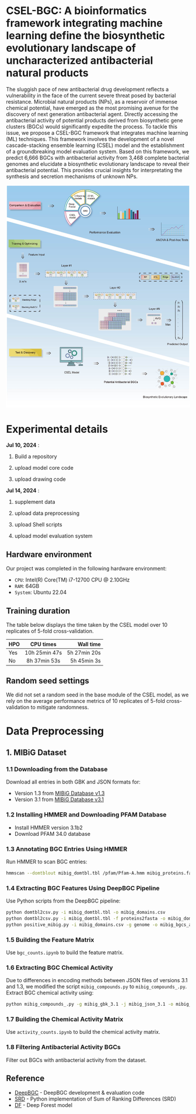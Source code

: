 CSEL-BGC: A bioinformatics framework integrating machine learning define the biosynthetic evolutionary landscape of uncharacterized antibacterial natural products
=

The sluggish pace of new antibacterial drug development reflects a vulnerability in the face of the current severe threat posed by bacterial resistance. Microbial natural products (NPs), as a reservoir of immense chemical potential, have emerged as the most promising avenue for the discovery of next generation antibacterial agent. Directly accessing the antibacterial activity of potential products derived from biosynthetic gene clusters (BGCs) would significantly expedite the process. To tackle this issue, we propose a CSEL-BGC framework that integrates machine learning (ML) techniques. This framework involves the development of a novel cascade-stacking ensemble learning (CSEL) model and the establishment of a groundbreaking model evaluation system. Based on this framework, we predict 6,666 BGCs with antibacterial activity from 3,468 complete bacterial genomes and elucidate a biosynthetic evolutionary landscape to reveal their antibacterial potential. This provides crucial insights for interpretating the synthesis and secretion mechanisms of unknown NPs.

![image](https://github.com/Du-Minghui/CSEL/blob/main/Graphic%20Abstract.jpg)


Experimental details
=

**Jul 10, 2024** : 

1. Build a repository

2. upload model core code 

3. upload drawing code

**Jul 14, 2024** : 

1. supplement data

2. upload data preprocessing

3. upload Shell scripts

4. upload model evaluation system




## Hardware environment
Our project was completed in the following hardware environment:

- `CPU`: Intel(R) Core(TM) i7-12700 CPU @ 2.10GHz
- `RAM`: 64GB
- `System`: Ubuntu 22.04

## Training duration

The table below displays the time taken by the CSEL model over 10 replicates of 5-fold cross-validation.

| HPO     | CPU times    | Wall time    |
| :------------- | :-------------: | -------------: |
| Yes      | 10h 25min 47s      | 5h 27min 20s      |
| No      | 8h 37min 53s     | 5h 45min 3s      |

## Random seed settings
We did not set a random seed in the base module of the CSEL model, as we rely on the average performance metrics of 10 replicates of 5-fold cross-validation to mitigate randomness.


# Data Preprocessing

## 1. MIBiG Dataset

### 1.1 Downloading from the Database

Download all entries in both GBK and JSON formats for:
- Version 1.3 from [MIBiG Database v1.3](https://mibig.secondarymetabolites.org/download)
- Version 3.1 from [MIBiG Database v3.1](https://mibig.secondarymetabolites.org/download)

### 1.2 Installing HMMER and Downloading PFAM Database

- Install HMMER version 3.1b2
- Download PFAM 34.0 database

### 1.3 Annotating BGC Entries Using HMMER

Run HMMER to scan BGC entries:
```bash
hmmscan --domtblout mibig_domtbl.tbl /pfam/Pfam-A.hmm mibig_proteins.fa
```

### 1.4 Extracting BGC Features Using DeepBGC Pipeline

Use Python scripts from the DeepBGC pipeline:
```bash
python domtbl2csv.py -i mibig_domtbl.tbl -o mibig_domains.csv
python domtbl2csv.py -i mibig_domtbl.tbl -f proteins2fasta -o mibig_domains.csv
python positive_mibig.py -i mibig_domains.csv -g genome -o mibig_bgcs_all -md 1 -mp 1 -e 0.01
```

### 1.5 Building the Feature Matrix

Use `bgc_counts.ipynb` to build the feature matrix.

### 1.6 Extracting BGC Chemical Activity

Due to differences in encoding methods between JSON files of versions 3.1 and 1.3, we modified the script `mibig_compounds.py` to `mibig_compounds_.py`. Extract BGC chemical activity using:
```bash
python mibig_compounds_.py -g mibig_gbk_3.1 -j mibig_json_3.1 -o mibig_compounds.csv
```

### 1.7 Building the Chemical Activity Matrix

Use `activity_counts.ipynb` to build the chemical activity matrix.

### 1.8 Filtering Antibacterial Activity BGCs

Filter out BGCs with antibacterial activity from the dataset.





## Reference

* [DeepBGC](https://github.com/Merck/bgc-pipeline) - DeepBGC development & evaluation code
* [SRD](https://github.com/davidbajusz/srdpy) - Python implementation of Sum of Ranking Differences (SRD)
* [DF](https://github.com/LAMDA-NJU/Deep-Forest) - Deep Forest model

